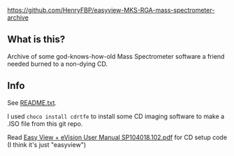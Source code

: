 https://github.com/HenryFBP/easyview-MKS-RGA-mass-spectrometer-archive

## What is this?

Archive of some god-knows-how-old Mass Spectrometer software a friend needed burned to a non-dying CD.

## Info

See [README.txt](/README.txt).

I used `choco install cdrtfe` to install some CD imaging software to make a .ISO file from this git repo.

Read [Easy View + eVision User Manual SP104018.102.pdf](/extra/pdfs/Easy%20View%20+%20eVision%20User%20Manual%20SP104018.102.pdf)  for CD setup code (I think it's just "easyview")
